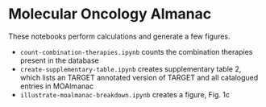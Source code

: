 # Molecular Oncology Almanac
These notebooks perform calculations and generate a few figures.
- `count-combination-therapies.ipynb` counts the combination therapies present in the database
- `create-supplementary-table.ipynb` creates supplementary table 2, which lists an TARGET annotated version of TARGET and all catalogued entries in MOAlmanac
- `illustrate-moalmanac-breakdown.ipynb` creates a figure, Fig. 1c
